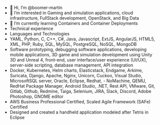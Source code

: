 - 👋 Hi, I’m @boomer-martin
- 👀 I’m interested in Gaming and simulation applications, cloud infrastructure, FullStack development, OpenStack, and Big Data
- 🌱 I’m currently learning Containers and Container Deployments
- Technical experience
- Languages and Technologies
- YAML, Python, C, C++, C#, Java, Javascript, ExtJS, AngularJS, HTML5, XML, PHP, Ruby, SQL, MySQL, PostgreSQL, NoSQL, MongoDB
- Software prototyping, debugging software applications, developing mobile applications, 3D game and simulation development using Unity 3D and Unreal 4,  front-end, user interface/user experience (UI/UX), server-side scripting, database management, API integration
- Docker, Kubernetes, Helm charts, Elasticstack, Endgame, Arkime, Suricata, Django, Apache, Nginx, Unicorn, Cuckoo, Visual Studio, MicrosoftSQL server, Oracle, Eclipse, Redhat, - NoMachine, QEMU, RedHat Package Manager, Android Studio, .NET, Rest API, VMware, Git, Gitlab, Github, Redmine, Taiga, Selenium, JIRA, Slack, Discord, Adobe Photoshop, GNOME editor
- AWS Business Professional Certified, Scaled Agile Framework (SAFe) Certified
- Designed and created a handheld application modeled after Tetris in Eclipse

